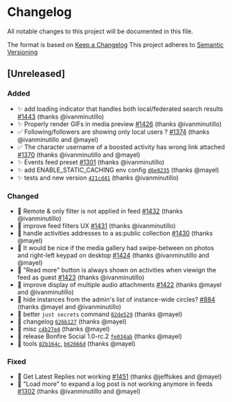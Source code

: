 # Changelog
All notable changes to this project will be documented in this file.

The format is based on [Keep a Changelog](https://keepachangelog.com/en/1.0.0/)
This project adheres to [Semantic Versioning](https://semver.org/spec/v2.0.0.html)

## [Unreleased]
### Added
- ✨ add loading indicator that handles both local/federated search results [#1443](https://github.com/bonfire-networks/bonfire-app/issues/1443) (thanks @ivanminutillo)
- ✨ Properly render GIFs in media preview [#1426](https://github.com/bonfire-networks/bonfire-app/issues/1426) (thanks @ivanminutillo)
- ✅ Following/followers are showing only local users ? [#1374](https://github.com/bonfire-networks/bonfire-app/issues/1374) (thanks @ivanminutillo and @mayel)
- ✅ The character username of a boosted activity has wrong link attached [#1370](https://github.com/bonfire-networks/bonfire-app/issues/1370) (thanks @ivanminutillo and @mayel)
- ✨ Events feed preset [#1301](https://github.com/bonfire-networks/bonfire-app/issues/1301) (thanks @ivanminutillo)
- ✨ add ENABLE_STATIC_CACHING env config [`d6e8235`](https://github.com/bonfire-networks/bonfire-app/commit/d6e82357fdc8ae82ff4f096932e3ab841547288c) (thanks @mayel)
- ✨ tests and new version [`421cd41`](https://github.com/bonfire-networks/bonfire-app/commit/421cd41edc4e6dff9976324bc9e4cca19f77c9ff) (thanks @ivanminutillo)

### Changed
- 📝 Remote & only filter is not applied in feed [#1432](https://github.com/bonfire-networks/bonfire-app/issues/1432) (thanks @ivanminutillo)
- 🚀 improve feed filters UX [#1431](https://github.com/bonfire-networks/bonfire-app/issues/1431) (thanks @ivanminutillo)
- 🚀 handle activities addresses to a as:public collection [#1430](https://github.com/bonfire-networks/bonfire-app/issues/1430) (thanks @mayel)
- 📝 It would be nice if the media gallery had swipe-between on photos and right-left keypad on desktop [#1424](https://github.com/bonfire-networks/bonfire-app/issues/1424) (thanks @ivanminutillo and @mayel)
- 💅 "Read more" button is always shown on activities when viewign the feed as guest [#1423](https://github.com/bonfire-networks/bonfire-app/issues/1423) (thanks @ivanminutillo)
- 🚀 improve display of multiple audio attachments [#1422](https://github.com/bonfire-networks/bonfire-app/issues/1422) (thanks @mayel and @ivanminutillo)
- 📝 hide instances from the admin's list of instance-wide circles? [#884](https://github.com/bonfire-networks/bonfire-app/issues/884) (thanks @mayel and @ivanminutillo)
- 🚀 better `just secrets` command [`02de529`](https://github.com/bonfire-networks/bonfire-app/commit/02de529d1d2c8b3cc1f5e634445ba207dd61d6e8) (thanks @mayel)
- 📝 changelog [`626b127`](https://github.com/bonfire-networks/bonfire-app/commit/626b1275fe597b58d29a412d38c34538af07c783) (thanks @mayel)
- 📝 misc [`c4b27e4`](https://github.com/bonfire-networks/bonfire-app/commit/c4b27e42cc1abe4b199deb8e46e07d8987f6b25b) (thanks @mayel)
- 📝 release Bonfire Social 1.0-rc.2 [`fe034ab`](https://github.com/bonfire-networks/bonfire-app/commit/fe034ab352b1938651289b7c88f667be50dab673) (thanks @mayel)
- 📝 tools [`82b164c`](https://github.com/bonfire-networks/bonfire-app/commit/82b164ca2ba7411715ae0a95263b40f5c75703a2), [`b62666d`](https://github.com/bonfire-networks/bonfire-app/commit/b62666d4ee687121f8db93eb7525903303df18d8) (thanks @mayel)

### Fixed
- 🐛 Get Latest Replies not working [#1451](https://github.com/bonfire-networks/bonfire-app/issues/1451) (thanks @jeffsikes and @mayel)
- 🐛 "Load more" to expand a log post is not working anymore in feeds [#1302](https://github.com/bonfire-networks/bonfire-app/issues/1302) (thanks @ivanminutillo and @mayel)

